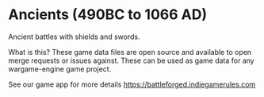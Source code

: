 # Ancients (490BC to 1066 AD)
Ancient battles with shields and swords.

What is this?
These game data files are open source and available to open merge requests or issues against. These can be used as game data for any wargame-engine game project.

See our game app for more details
https://battleforged.indiegamerules.com
